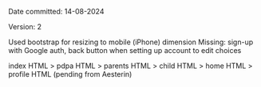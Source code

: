 Date committed: 14-08-2024

Version: 2

Used bootstrap for resizing to mobile (iPhone) dimension
Missing: sign-up with Google auth, back button when setting up account to edit choices

index HTML > pdpa HTML > parents HTML > child HTML > home HTML > profile HTML (pending from Aesterin)
